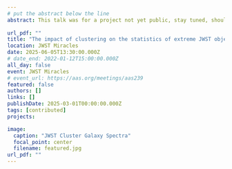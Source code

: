 ```yaml
---
# put the abstract below the line
abstract: This talk was for a project not yet public, stay tuned, should be out within a few weeks!
 
url_pdf: ""
title: "The impact of clustering on the statistics of extreme JWST objects @University of Geneva"
location: JWST Miracles
date: 2025-06-05T13:30:00.000Z
# date_end: 2022-01-12T15:00:00.000Z
all_day: false
event: JWST Miracles
# event_url: https://aas.org/meetings/aas239
featured: false
authors: []
links: []
publishDate: 2025-03-01T00:00:00.000Z
tags: [contributed]
projects:

image:
  caption: "JWST Cluster Galaxy Spectra"
  focal_point: center
  filename: featured.jpg
url_pdf: ""
---
```

